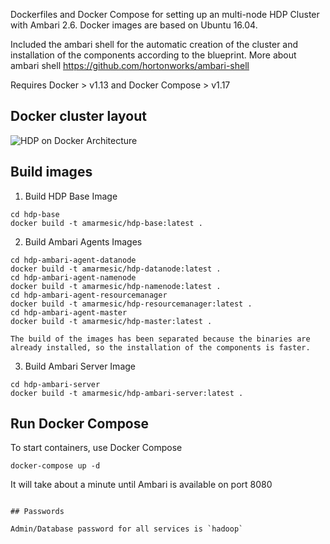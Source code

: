 Dockerfiles and Docker Compose for setting up an multi-node HDP Cluster with Ambari 2.6. Docker images are based on Ubuntu 16.04. 

Included the ambari shell for the automatic creation of the cluster and installation of the components according to the blueprint.
More about ambari shell https://github.com/hortonworks/ambari-shell

Requires Docker > v1.13 and Docker Compose > v1.17

## Docker cluster layout
![HDP on Docker Architecture](assets/docker.png)

## Build images

1. Build HDP Base Image
```
cd hdp-base
docker build -t amarmesic/hdp-base:latest .
```

2. Build Ambari Agents Images
```
cd hdp-ambari-agent-datanode
docker build -t amarmesic/hdp-datanode:latest .
cd hdp-ambari-agent-namenode
docker build -t amarmesic/hdp-namenode:latest .
cd hdp-ambari-agent-resourcemanager
docker build -t amarmesic/hdp-resourcemanager:latest .
cd hdp-ambari-agent-master
docker build -t amarmesic/hdp-master:latest .

The build of the images has been separated because the binaries are already installed, so the installation of the components is faster.

```

3. Build Ambari Server Image
```
cd hdp-ambari-server
docker build -t amarmesic/hdp-ambari-server:latest .
```

## Run Docker Compose
To start containers, use Docker Compose
```
docker-compose up -d
```
It will take about a minute until Ambari is available on port 8080

```

## Passwords

Admin/Database password for all services is `hadoop`

